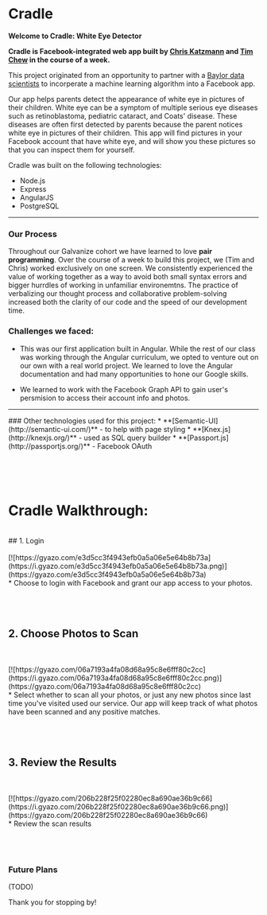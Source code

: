 # Cradle

**Welcome to Cradle: White Eye Detector**

**Cradle is Facebook-integrated web app built by [Chris Katzmann](http://www.github.com/cwkatzmann) and  [Tim Chew](http://www.github.com/timothyrchew) in the course of a week.**

This project originated from an opportunity to partner with a [Baylor data scientists](http://cs.baylor.edu/~hamerly/leuko/) to incorperate a machine learning algorithm into a Facebook app. 

Our app helps parents detect the appearance of white eye in pictures of their children. White eye can be a symptom of multiple serious eye diseases such as retinoblastoma, pediatric cataract, and Coats' disease. These diseases are often first detected by parents because the parent notices white eye in pictures of their children. This app will find pictures in your Facebook account that have white eye, and will show you these pictures so that you can inspect them for yourself.

Cradle was built on the following technologies:
* Node.js
* Express
* AngularJS
* PostgreSQL
<hr>

### Our Process

Throughout our Galvanize cohort we have learned to love **pair programming**. Over the course of a week to build this project, we (Tim and Chris) worked exclusively on one screen. We consistently experienced the value of working together as a way to avoid both small syntax errors and bigger hurrdles of working in unfamiliar environemtns. The practice of verbalizing our thought process and collaborative problem-solving increased both the clarity of our code and the speed of our development time.

### Challenges we faced:

* This was our first application built in Angular. While the rest of our class was working through the Angular curriculum, we opted to venture out on our own with a real world project. We learned to love the Angular documentation and had many opportunities to hone our Google skills.

* We learned to work with the Facebook Graph API to gain user's persmision to access their account info and photos. 

<hr>
### Other technologies used for this project:
* **[Semantic-UI](http://semantic-ui.com/)** - to help with page styling
* **[Knex.js](http://knexjs.org/)** - used as SQL query builder
* **[Passport.js](http://passportjs.org/)** - Facebook OAuth

<br><br>
<br>

# Cradle Walkthrough:
<br>
##  1. Login

<br>
<br>
[![https://gyazo.com/e3d5cc3f4943efb0a5a06e5e64b8b73a](https://i.gyazo.com/e3d5cc3f4943efb0a5a06e5e64b8b73a.png)](https://gyazo.com/e3d5cc3f4943efb0a5a06e5e64b8b73a)
<br>
* Choose to login with Facebook and grant our app access to your photos.
<br><br><br><br>

##  2. Choose Photos to Scan

<br>
<br>
[![https://gyazo.com/06a7193a4fa08d68a95c8e6fff80c2cc](https://i.gyazo.com/06a7193a4fa08d68a95c8e6fff80c2cc.png)](https://gyazo.com/06a7193a4fa08d68a95c8e6fff80c2cc)
<br>
* Select whether to scan all your photos, or just any new photos since last time you've visited used our service. Our app will keep track of what photos have been scanned and any positive matches.
<br><br><br><br>

##  3. Review the Results

<br>
<br>
[![https://gyazo.com/206b228f25f02280ec8a690ae36b9c66](https://i.gyazo.com/206b228f25f02280ec8a690ae36b9c66.png)](https://gyazo.com/206b228f25f02280ec8a690ae36b9c66)
<br>
* Review the scan results
<br><br><br><br>



### Future Plans

(TODO)

Thank you for stopping by!
